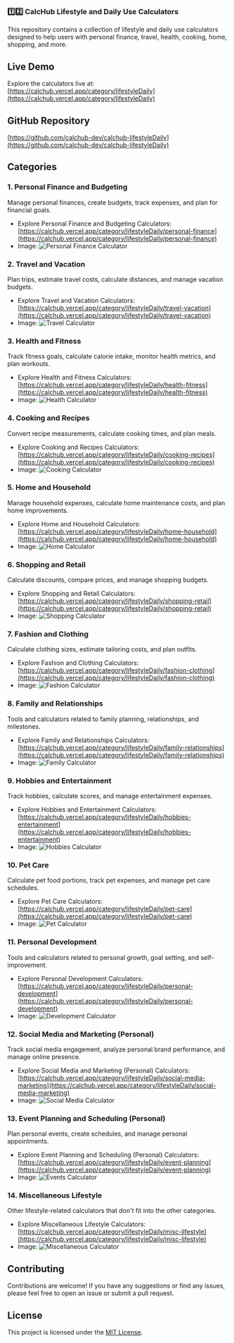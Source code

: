 ### **1️⃣2️⃣ CalcHub Lifestyle and Daily Use Calculators**

This repository contains a collection of lifestyle and daily use calculators designed to help users with personal finance, travel, health, cooking, home, shopping, and more.

## Live Demo

Explore the calculators live at: [https://calchub.vercel.app/category/lifestyleDaily](https://calchub.vercel.app/category/lifestyleDaily)

## GitHub Repository

[https://github.com/calchub-dev/calchub-lifestyleDaily](https://github.com/calchub-dev/calchub-lifestyleDaily)

## Categories

### 1. Personal Finance and Budgeting

Manage personal finances, create budgets, track expenses, and plan for financial goals.

* Explore Personal Finance and Budgeting Calculators: [https://calchub.vercel.app/category/lifestyleDaily/personal-finance](https://calchub.vercel.app/category/lifestyleDaily/personal-finance)
* Image: ![Personal Finance Calculator](https://github.com/calchub-dev/calchub-lifestyleDaily/raw/main/images/personal-finance.png)

### 2. Travel and Vacation

Plan trips, estimate travel costs, calculate distances, and manage vacation budgets.

* Explore Travel and Vacation Calculators: [https://calchub.vercel.app/category/lifestyleDaily/travel-vacation](https://calchub.vercel.app/category/lifestyleDaily/travel-vacation)
* Image: ![Travel Calculator](https://github.com/calchub-dev/calchub-lifestyleDaily/raw/main/images/travel-vacation.png)

### 3. Health and Fitness

Track fitness goals, calculate calorie intake, monitor health metrics, and plan workouts.

* Explore Health and Fitness Calculators: [https://calchub.vercel.app/category/lifestyleDaily/health-fitness](https://calchub.vercel.app/category/lifestyleDaily/health-fitness)
* Image: ![Health Calculator](https://github.com/calchub-dev/calchub-lifestyleDaily/raw/main/images/health-fitness.png)

### 4. Cooking and Recipes

Convert recipe measurements, calculate cooking times, and plan meals.

* Explore Cooking and Recipes Calculators: [https://calchub.vercel.app/category/lifestyleDaily/cooking-recipes](https://calchub.vercel.app/category/lifestyleDaily/cooking-recipes)
* Image: ![Cooking Calculator](https://github.com/calchub-dev/calchub-lifestyleDaily/raw/main/images/cooking-recipes.png)

### 5. Home and Household

Manage household expenses, calculate home maintenance costs, and plan home improvements.

* Explore Home and Household Calculators: [https://calchub.vercel.app/category/lifestyleDaily/home-household](https://calchub.vercel.app/category/lifestyleDaily/home-household)
* Image: ![Home Calculator](https://github.com/calchub-dev/calchub-lifestyleDaily/raw/main/images/home-household.png)

### 6. Shopping and Retail

Calculate discounts, compare prices, and manage shopping budgets.

* Explore Shopping and Retail Calculators: [https://calchub.vercel.app/category/lifestyleDaily/shopping-retail](https://calchub.vercel.app/category/lifestyleDaily/shopping-retail)
* Image: ![Shopping Calculator](https://github.com/calchub-dev/calchub-lifestyleDaily/raw/main/images/shopping-retail.png)

### 7. Fashion and Clothing

Calculate clothing sizes, estimate tailoring costs, and plan outfits.

* Explore Fashion and Clothing Calculators: [https://calchub.vercel.app/category/lifestyleDaily/fashion-clothing](https://calchub.vercel.app/category/lifestyleDaily/fashion-clothing)
* Image: ![Fashion Calculator](https://github.com/calchub-dev/calchub-lifestyleDaily/raw/main/images/fashion-clothing.png)

### 8. Family and Relationships

Tools and calculators related to family planning, relationships, and milestones.

* Explore Family and Relationships Calculators: [https://calchub.vercel.app/category/lifestyleDaily/family-relationships](https://calchub.vercel.app/category/lifestyleDaily/family-relationships)
* Image: ![Family Calculator](https://github.com/calchub-dev/calchub-lifestyleDaily/raw/main/images/family-relationships.png)

### 9. Hobbies and Entertainment

Track hobbies, calculate scores, and manage entertainment expenses.

* Explore Hobbies and Entertainment Calculators: [https://calchub.vercel.app/category/lifestyleDaily/hobbies-entertainment](https://calchub.vercel.app/category/lifestyleDaily/hobbies-entertainment)
* Image: ![Hobbies Calculator](https://github.com/calchub-dev/calchub-lifestyleDaily/raw/main/images/hobbies-entertainment.png)

### 10. Pet Care

Calculate pet food portions, track pet expenses, and manage pet care schedules.

* Explore Pet Care Calculators: [https://calchub.vercel.app/category/lifestyleDaily/pet-care](https://calchub.vercel.app/category/lifestyleDaily/pet-care)
* Image: ![Pet Calculator](https://github.com/calchub-dev/calchub-lifestyleDaily/raw/main/images/pet-care.png)

### 11. Personal Development

Tools and calculators related to personal growth, goal setting, and self-improvement.

* Explore Personal Development Calculators: [https://calchub.vercel.app/category/lifestyleDaily/personal-development](https://calchub.vercel.app/category/lifestyleDaily/personal-development)
* Image: ![Development Calculator](https://github.com/calchub-dev/calchub-lifestyleDaily/raw/main/images/personal-development.png)

### 12. Social Media and Marketing (Personal)

Track social media engagement, analyze personal brand performance, and manage online presence.

* Explore Social Media and Marketing (Personal) Calculators: [https://calchub.vercel.app/category/lifestyleDaily/social-media-marketing](https://calchub.vercel.app/category/lifestyleDaily/social-media-marketing)
* Image: ![Social Media Calculator](https://github.com/calchub-dev/calchub-lifestyleDaily/raw/main/images/social-media-marketing.png)

### 13. Event Planning and Scheduling (Personal)

Plan personal events, create schedules, and manage personal appointments.

* Explore Event Planning and Scheduling (Personal) Calculators: [https://calchub.vercel.app/category/lifestyleDaily/event-planning](https://calchub.vercel.app/category/lifestyleDaily/event-planning)
* Image: ![Events Calculator](https://github.com/calchub-dev/calchub-lifestyleDaily/raw/main/images/event-planning.png)

### 14. Miscellaneous Lifestyle

Other lifestyle-related calculators that don't fit into the other categories.

* Explore Miscellaneous Lifestyle Calculators: [https://calchub.vercel.app/category/lifestyleDaily/misc-lifestyle](https://calchub.vercel.app/category/lifestyleDaily/misc-lifestyle)
* Image: ![Miscellaneous Calculator](https://github.com/calchub-dev/calchub-lifestyleDaily/raw/main/images/misc-lifestyle.png)

## Contributing

Contributions are welcome! If you have any suggestions or find any issues, please feel free to open an issue or submit a pull request.

## License

This project is licensed under the [MIT License](LICENSE).
